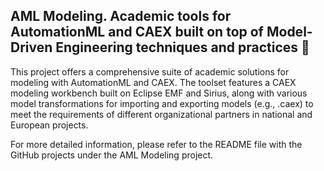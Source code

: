 ## AML Modeling. Academic tools for AutomationML and CAEX built on top of Model-Driven Engineering techniques and practices 👋

This project offers a comprehensive suite of academic solutions for modeling with AutomationML and CAEX. 
The toolset features a CAEX modeling workbench built on Eclipse EMF and Sirius, along with various model transformations 
for importing and exporting models (e.g., .caex) to meet the requirements of different organizational partners in national and European projects.

For more detailed information, please refer to the README file with the GitHub projects under the AML Modeling project.
